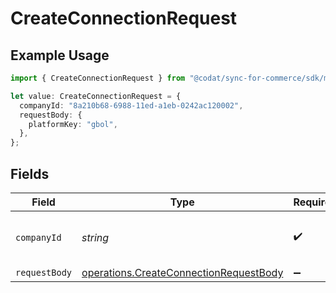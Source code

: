 # CreateConnectionRequest

## Example Usage

```typescript
import { CreateConnectionRequest } from "@codat/sync-for-commerce/sdk/models/operations";

let value: CreateConnectionRequest = {
  companyId: "8a210b68-6988-11ed-a1eb-0242ac120002",
  requestBody: {
    platformKey: "gbol",
  },
};
```

## Fields

| Field                                                                                                   | Type                                                                                                    | Required                                                                                                | Description                                                                                             | Example                                                                                                 |
| ------------------------------------------------------------------------------------------------------- | ------------------------------------------------------------------------------------------------------- | ------------------------------------------------------------------------------------------------------- | ------------------------------------------------------------------------------------------------------- | ------------------------------------------------------------------------------------------------------- |
| `companyId`                                                                                             | *string*                                                                                                | :heavy_check_mark:                                                                                      | Unique identifier for a company.                                                                        | 8a210b68-6988-11ed-a1eb-0242ac120002                                                                    |
| `requestBody`                                                                                           | [operations.CreateConnectionRequestBody](../../../sdk/models/operations/createconnectionrequestbody.md) | :heavy_minus_sign:                                                                                      | N/A                                                                                                     |                                                                                                         |